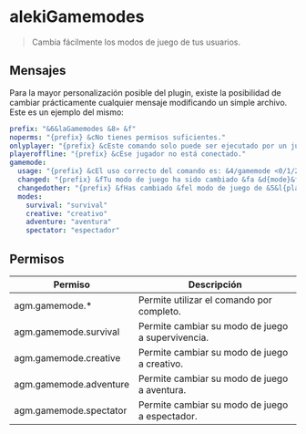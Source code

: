 # alekiGamemodes
> Cambia fácilmente los modos de juego de tus usuarios.


## Mensajes
Para la mayor personalización posible del plugin, existe la posibilidad de cambiar prácticamente cualquier mensaje modificando un simple archivo. Este es un ejemplo del mismo:
```yaml
prefix: "&6&laGamemodes &8» &f"
noperms: "{prefix} &cNo tienes permisos suficientes."
onlyplayer: "{prefix} &cEste comando solo puede ser ejecutado por un jugador."
playeroffline: "{prefix} &cEse jugador no está conectado."
gamemode:
  usage: "{prefix} &cEl uso correcto del comando es: &4/gamemode <0/1/2/3> [jugador]"
  changed: "{prefix} &fTu modo de juego ha sido cambiado &fa &d{mode}&f."
  changedother: "{prefix} &fHas cambiado &fel modo de juego de &5&l{player} &fa &d{mode}&f."
  modes:
    survival: "survival"
    creative: "creativo"
    adventure: "aventura"
    spectator: "espectador"
```

## Permisos
| Permiso                | Descripción                                       |
|------------------------|---------------------------------------------------|
| agm.gamemode.*         | Permite utilizar el comando por completo.         |
| agm.gamemode.survival  | Permite cambiar su modo de juego a supervivencia. |
| agm.gamemode.creative  | Permite cambiar su modo de juego a creativo.      |
| agm.gamemode.adventure | Permite cambiar su modo de juego a aventura.      |
| agm.gamemode.spectator | Permite cambiar su modo de juego a espectador.    |
